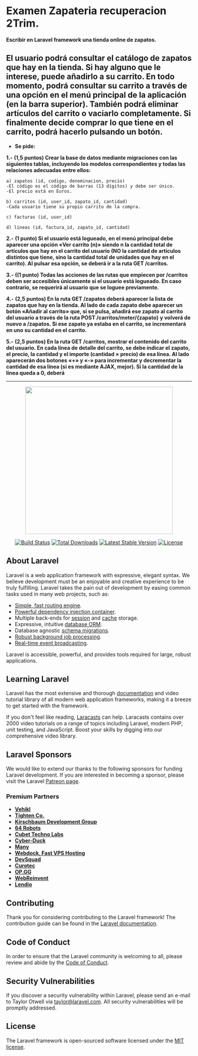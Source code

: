 <h1> Examen Zapateria recuperacion 2Trim.</h1>

   **Escribir en Laravel framework una tienda online de zapatos.**

<h2>El usuario podrá consultar el catálogo de zapatos que hay en la tienda. Si hay alguno que le interese,
puede añadirlo a su carrito. En todo momento, podrá consultar su carrito a través de una opción en el
menú principal de la aplicación (en la barra superior). También podrá eliminar artículos del carrito
o vaciarlo completamente. Si finalmente decide comprar lo que tiene en el carrito, podrá hacerlo
pulsando un botón.</h2>

- **Se pide:**

**1.-** **(1,5 puntos) Crear la base de datos mediante migraciones con las siguientes tablas, incluyendo
los modelos correspondientes y todas las relaciones adecuadas entre ellos:**

    a) zapatos (id, codigo, denominacion, precio)
    -El código es el código de barras (13 dígitos) y debe ser único.
    -El precio está en Euros.

    b) carritos (id, user_id, zapato_id, cantidad)
    -Cada usuario tiene su propio carrito de la compra.

    c) facturas (id, user_id)

    d) lineas (id, factura_id, zapato_id, cantidad)


**2.-** **(1 punto) Si el usuario está logueado, en el menú principal debe aparecer una opción «Ver carrito
(n)» siendo n la cantidad total de artículos que hay en el carrito del usuario (NO la cantidad de
artículos distintos que tiene, sino la cantidad total de unidades que hay en el carrito). Al pulsar
esa opción, se deberá ir a la ruta GET /carritos.**


**3.-** **((1 punto) Todas las acciones de las rutas que empiecen por /carritos deben ser accesibles
únicamente si el usuario está logueado. En caso contrario, se requerirá al usuario que se loguee
previamente.**


**4.-** **(2,5 puntos) En la ruta GET /zapatos deberá aparecer la lista de zapatos que hay en la tienda.
Al lado de cada zapato debe aparecer un botón «Añadir al carrito» que, si se pulsa, añadirá ese
zapato al carrito del usuario a través de la ruta POST /carritos/meter/{zapato} y volverá de
nuevo a /zapatos. Si ese zapato ya estaba en el carrito, se incrementará en uno su cantidad en el
carrito.**


**5.-** **(2,5 puntos) En la ruta GET /carritos, mostrar el contenido del carrito del usuario. En cada línea
de detalle del carrito, se debe indicar el zapato, el precio, la cantidad y el importe (cantidad ×
precio) de esa línea. Al lado aparecerán dos botones «+» y «-» para incrementar y decrementar la
cantidad de esa línea (si es mediante AJAX, mejor). Si la cantidad de la línea queda a 0, deberá**



-------------------------------------------------------------------------
<p align="center"><a href="https://laravel.com" target="_blank"><img src="https://raw.githubusercontent.com/laravel/art/master/logo-lockup/5%20SVG/2%20CMYK/1%20Full%20Color/laravel-logolockup-cmyk-red.svg" width="400"></a></p>

<p align="center">
<a href="https://travis-ci.org/laravel/framework"><img src="https://travis-ci.org/laravel/framework.svg" alt="Build Status"></a>
<a href="https://packagist.org/packages/laravel/framework"><img src="https://img.shields.io/packagist/dt/laravel/framework" alt="Total Downloads"></a>
<a href="https://packagist.org/packages/laravel/framework"><img src="https://img.shields.io/packagist/v/laravel/framework" alt="Latest Stable Version"></a>
<a href="https://packagist.org/packages/laravel/framework"><img src="https://img.shields.io/packagist/l/laravel/framework" alt="License"></a>
</p>

## About Laravel

Laravel is a web application framework with expressive, elegant syntax. We believe development must be an enjoyable and creative experience to be truly fulfilling. Laravel takes the pain out of development by easing common tasks used in many web projects, such as:

- [Simple, fast routing engine](https://laravel.com/docs/routing).
- [Powerful dependency injection container](https://laravel.com/docs/container).
- Multiple back-ends for [session](https://laravel.com/docs/session) and [cache](https://laravel.com/docs/cache) storage.
- Expressive, intuitive [database ORM](https://laravel.com/docs/eloquent).
- Database agnostic [schema migrations](https://laravel.com/docs/migrations).
- [Robust background job processing](https://laravel.com/docs/queues).
- [Real-time event broadcasting](https://laravel.com/docs/broadcasting).

Laravel is accessible, powerful, and provides tools required for large, robust applications.

## Learning Laravel

Laravel has the most extensive and thorough [documentation](https://laravel.com/docs) and video tutorial library of all modern web application frameworks, making it a breeze to get started with the framework.

If you don't feel like reading, [Laracasts](https://laracasts.com) can help. Laracasts contains over 2000 video tutorials on a range of topics including Laravel, modern PHP, unit testing, and JavaScript. Boost your skills by digging into our comprehensive video library.

## Laravel Sponsors

We would like to extend our thanks to the following sponsors for funding Laravel development. If you are interested in becoming a sponsor, please visit the Laravel [Patreon page](https://patreon.com/taylorotwell).

### Premium Partners

- **[Vehikl](https://vehikl.com/)**
- **[Tighten Co.](https://tighten.co)**
- **[Kirschbaum Development Group](https://kirschbaumdevelopment.com)**
- **[64 Robots](https://64robots.com)**
- **[Cubet Techno Labs](https://cubettech.com)**
- **[Cyber-Duck](https://cyber-duck.co.uk)**
- **[Many](https://www.many.co.uk)**
- **[Webdock, Fast VPS Hosting](https://www.webdock.io/en)**
- **[DevSquad](https://devsquad.com)**
- **[Curotec](https://www.curotec.com/services/technologies/laravel/)**
- **[OP.GG](https://op.gg)**
- **[WebReinvent](https://webreinvent.com/?utm_source=laravel&utm_medium=github&utm_campaign=patreon-sponsors)**
- **[Lendio](https://lendio.com)**

## Contributing

Thank you for considering contributing to the Laravel framework! The contribution guide can be found in the [Laravel documentation](https://laravel.com/docs/contributions).

## Code of Conduct

In order to ensure that the Laravel community is welcoming to all, please review and abide by the [Code of Conduct](https://laravel.com/docs/contributions#code-of-conduct).

## Security Vulnerabilities

If you discover a security vulnerability within Laravel, please send an e-mail to Taylor Otwell via [taylor@laravel.com](mailto:taylor@laravel.com). All security vulnerabilities will be promptly addressed.

## License

The Laravel framework is open-sourced software licensed under the [MIT license](https://opensource.org/licenses/MIT).
